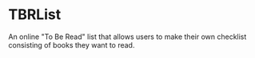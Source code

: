 # TBRList
An online "To Be Read" list that allows users to make their own checklist consisting of books they want to read. 
